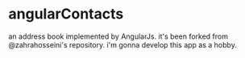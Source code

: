 angularContacts
===============

an address book implemented by AngularJs.
it's been forked from @zahrahosseini's repository.
i'm gonna develop this app as a hobby.
